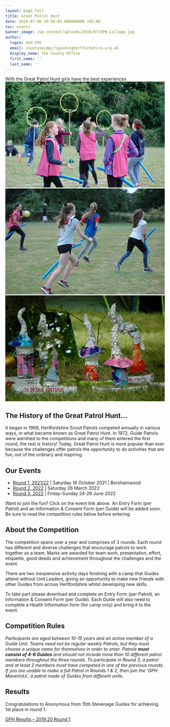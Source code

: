 ```yaml
---
layout: page_full
title: Great Patrol Hunt
date: 2018-07-06 20:56:03.000000000 +01:00
toc: events
banner_image: /wp-content/uploads/2018/07/GPH_Collage.jpg
author:
  login: GGH-CMS
  email: countysec@girlguidinghertfordshire.org.uk
  display_name: the County Office
  first_name: ''
  last_name: ''
---
```


<div class="lead">With the Great Patrol Hunt girls have the best experiences</div>
<div class="single-slider">
<div class="item"><img src="/wp-content/uploads/2018/07/DSC_5120-643x427.jpg" alt="GTA V"></div>
<div class="item"><img src="/wp-content/uploads/2018/07/DSC_5126-642x427.jpg" alt="GTA V"></div>
<div class="item"><img src="/wp-content/uploads/2018/07/DSC_5114-642x427.jpg" alt="GTA V"></div>
</div>

## The History of the Great Patrol Hunt&#8230;

It began in 1968, Hertfordshire Scout Patrols competed annually in various ways, in what became known as Great Patrol Hunt. In 1972, Guide Patrols were admitted to the competitions and many of them entered the first round, the rest is history! Today, Great Patrol Hunt is more popular than ever because the challenges offer patrols the opportunity to do activities that are fun, out of the ordinary and inspiring.

## Our Events
<ul>
<li><a href="/event/great-patrol-hunt-2021-2022-round-1/" target="_blank" rel="noopener">Round 1, 2021/22</a>  |  Saturday 16 October 2021  |  Borehamwood</li>
<li><a href="/event/great-patrol-hunt-2022-round-2/" target="_blank" rel="noopener">Round 2, 2022</a> | <strong> </strong>Saturday 26 March 2022</li>
<li><a href="/event/great-patrol-hunt-2022-round-3/" target="_blank" rel="noopener">Round 3, 2022</a> | <b> </b>Friday-Sunday 24-26 June 2022</li>
</ul>
<p><span class="style_1">Want to join the fun? Click on the event link above.  An Entry Form (per Patrol) and an Information &amp; Consent Form (per Guide) will be added soon.  Be sure to read the competition rules below before entering.</span></p>

## About the Competition
<p class="paragraph_style_6">The competition spans over a year and comprises of 3 rounds. Each round has different and diverse challenges that encourage patrols to work together as a team. Marks are awarded for team work, presentation, effort, etiquette, good deeds and achievement throughout the challenges and the event.</p>
<p class="paragraph_style_6">There are two inexpensive activity days finishing with a camp that <span class="style">Guides attend without Unit Leaders</span>, giving an opportunity to make new friends with other Guides from across Hertfordshire whilst developing new skills.</p>
<p class="paragraph_style_6"><span class="style_1">To take part please download and complete an Entry Form (per Patrol), an Information &amp; Consent Form (per Guide). Each Guide will also need to complete a Health Information form (for camp only) and bring it to the event.</span></p>

## Competition Rules
<p class="paragraph_style_8"><em>Participants are aged between 10-15 years and an active member of a Guide Unit. Teams need not be regular weekly Patrols, but they must choose a unique name for themselves in order to enter. Patrols <strong>must consist of 4-6 Guides</strong> and should not include more than 10 different patrol members throughout the three rounds. To participate in Round 3, a patrol and at least 2 members must have competed in one of the previous rounds. </em><em>If you are unable to make a full Patrol in Rounds 1 &amp; 2,  then  join the &#8216;GPH Mavericks&#8217;, a patrol made of Guides from different units.</em></p>

## Results
<p>Congratulations to Anonymous from 15th Stevenage Guides for achieving 1st place in round 1.</p>
<p><a href="/wp-content/uploads/2019/10/GPH-Results-201920-Round-1.pdf">GPH Results &#8211; 2019:20 Round 1</a></p>